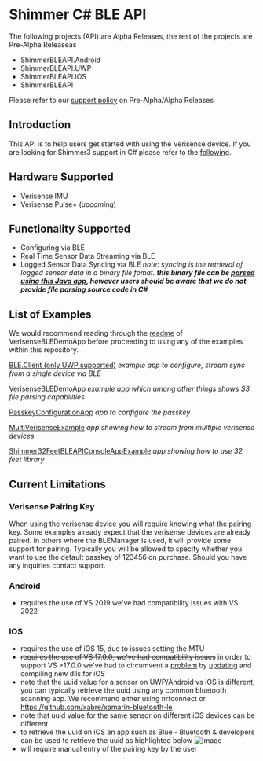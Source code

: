 # Shimmer C# BLE API 
The following projects (API) are Alpha Releases, the rest of the projects are Pre-Alpha Releaseas
- ShimmerBLEAPI.Android
- ShimmerBLEAPI.UWP
- ShimmerBLEAPI.iOS
- ShimmerBLEAPI

Please refer to our [support policy](https://shimmersensing.com/support/wireless-sensor-networks-documentation/) on Pre-Alpha/Alpha Releases

## Introduction
This API is to help users get started with using the Verisense device. If you are looking for Shimmer3 support in C# please refer to the [following](https://github.com/ShimmerEngineering/Shimmer-C-API#readme).

## Hardware Supported
- Verisense IMU
- Verisense Pulse+ (_upcoming_)

## Functionality Supported
- Configuring via BLE
- Real Time Sensor Data Streaming via BLE
- Logged Sensor Data Syncing via BLE
_note: syncing is the retrieval of logged sensor data in a binary file fomat. **this binary file can be [parsed using this Java app](https://github.com/ShimmerEngineering/Shimmer-C-API/tree/master/ShimmerBLE/FileParser), however users should be aware that we do not provide file parsing source code in C#**_

## List of Examples
We would recommend reading through the [readme](https://github.com/ShimmerEngineering/Shimmer-C-API/blob/master/ShimmerBLE/VerisenseBLEDemoApp/README.md) of VerisenseBLEDemoApp before proceeding to using any of the examples within this repository.

[BLE.Client (only UWP supported)](https://github.com/ShimmerEngineering/Shimmer-C-API/tree/master/ShimmerBLE/BLE.Client)
_example app to configure, stream sync from a single device via BLE_

[VerisenseBLEDemoApp](https://github.com/ShimmerEngineering/Shimmer-C-API/tree/master/ShimmerBLE/VerisenseBLEDemoApp)
_example app which among other things shows S3 file parsing capabilities_

[PasskeyConfigurationApp](https://github.com/ShimmerEngineering/Shimmer-C-API/tree/master/ShimmerBLE/PasskeyConfigurationApp)
_app to configure the passkey_

[MultiVerisenseExample](https://github.com/ShimmerEngineering/Shimmer-C-API/tree/master/ShimmerBLE/MultiVerisenseExample)
_app showing how to stream from multiple verisense devices_

[Shimmer32FeetBLEAPIConsoleAppExample](https://github.com/ShimmerEngineering/Shimmer-C-API/tree/master/ShimmerBLE/Shimmer32FeetBLEAPIConsoleAppExample)
_app showing how to use 32 feet library_

## Current Limitations
### Verisense Pairing Key
When using the verisense device you will require knowing what the pairing key. Some examples already expect that the verisense devices are already paired. In others where the BLEManager is used, it will provide some support for pairing. Typically you will be allowed to specify whether you want to use the default passkey of 123456 on purchase. Should you have any inquiries contact support. 

### Android
- requires the use of VS 2019 we've had compatibility issues with VS 2022

### IOS
- requires the use of iOS 15, due to issues setting the MTU
- ~~requires the use of VS 17.0.0, we've had compatibility issues~~ in order to support VS >17.0.0 we've had to circumvent a [problem](https://developercommunity2.visualstudio.com/t/XamariniOS-getting-FoundationMonoTouch/1610258?space=8) by [updating](https://github.com/ShimmerEngineering/xamarin-bluetooth-le/tree/shimmer_dev) and compiling new dlls for iOS
- note that the uuid value for a sensor on UWP/Android vs iOS is different, you can typically retrieve the uuid using any common bluetooth scanning app. We recommend either using nrfconnect or https://github.com/xabre/xamarin-bluetooth-le
- note that uuid value for the same sensor on different iOS devices can be different
- to retrieve the uuid on iOS an app such as Blue - Bluetooth & developers can be used to retrieve the uuid as highlighted below 
![image](https://user-images.githubusercontent.com/2862032/149056918-270fe963-42e2-470a-9dd7-3e6b7be7eeb0.png)
- will require manual entry of the pairing key by the user



